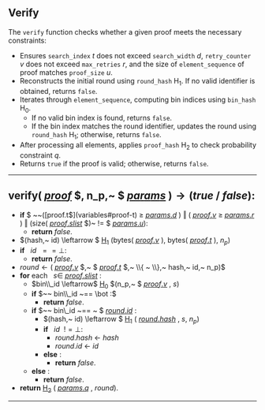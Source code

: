 ## Verify
The `verify` function checks whether a given proof meets the necessary constraints:
- Ensures `search_index` $t$ does not exceed `search_width` $d$, `retry_counter` $v$ does not exceed `max_retries` $r$, and the size of  `element_sequence` of proof matches `proof_size` $u$.
- Reconstructs the initial round using `round_hash` $\mathsf{H_1}$. If no valid identifier is obtained, returns `false`.
- Iterates through `element_sequence`, computing bin indices using `bin_hash` $\mathsf{H_0}$.
  - If no valid bin index is found, returns `false`.
  - If the bin index matches the round identifier, updates the round using `round_hash` $\mathsf{H_1}$; otherwise, returns `false`.
- After processing all elements, applies `proof_hash` $\mathsf{H_2}$ to check probability constraint $q$.
- Returns `true` if the proof is valid; otherwise, returns `false`.
---
$\mathsf{verify} ($ [$proof$](variables#proof) $, n_p,~ $ [$params$](variables#parameters) $)\rightarrow (true ~ / ~ false):$
---
- **if** $ ~~($[$proof.t$](variables#proof-t) $\geq$ [$params.d$](variables#params-d) $) ~ \Vert ~ ($ [$proof.v$](variables#proof-v) $\geq$ [$params.r$](variables#params-r) $) ~ \Vert ~ (\mathsf{size}($ [$proof.slist$](variables#proof-slist) $)~ != $ [$params.u$](variables#params-u)$):$
  - **return** $false.$
- $(hash,~ id) \leftarrow $ [$\mathsf{H_1}$](hash_functions#round-hash) $(\mathsf{bytes}($ [$proof.v$](variables#proof-v) $),~ \mathsf{bytes}($ [$proof.t$](variables#proof-t) $),~ n_p)$
- **if** $~~ id ~~== \bot:$
  - **return** $false.$
- $round \leftarrow ($ [$proof.v$](variables#proof-v) $,~ $ [$proof.t$](variables#proof-t) $,~ \\{ ~ \\},~ hash,~ id,~ n_p)$
- **for** each $~~ s \in$ [$proof.slist$](variables#proof-slist) $:$
  - $bin\\_id \leftarrow$ [$\mathsf{H_0}$](hash_functions#bin-hash) $(n_p,~ $ [$proof.v$](variables#proof-v) $,~ s )$
  - **if** $~~ bin\\_id ~== \bot :$
    - **return** $false.$
  - **if** $~~ bin\\_id ~== ~ $ [$round.id$](variables#round-id) $:$
    - $(hash,~ id) \leftarrow $ [$\mathsf{H_1}$](hash_functions#round-hash) $($ [$round.hash$](variables#round-digest) $,~ s,~ n_p)$
    - **if** $~~ id ~~!= \bot:$
      - $round.hash ~ \leftarrow ~ hash$
      - $round.id ~ \leftarrow ~ id$
    - **else** :
      - **return** $false.$
  - **else** :
    - **return** $false.$
- **return** [$\mathsf{H_2}$](hash_functions#proof-hash) $($ [$params.q$](variables#params-q) $,~ round).$ 
---
